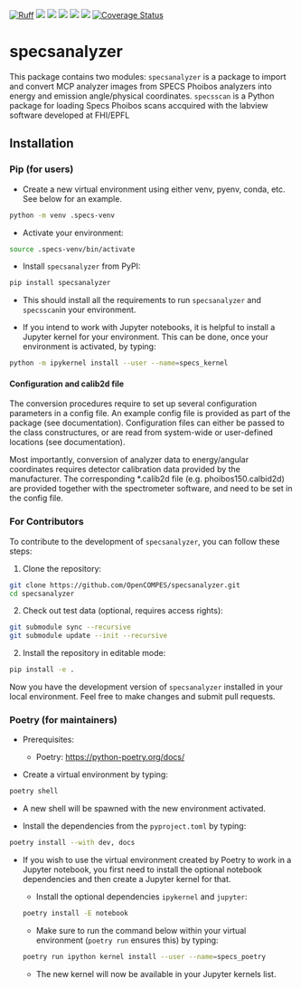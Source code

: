 [![Ruff](https://img.shields.io/endpoint?url=https://raw.githubusercontent.com/astral-sh/ruff/main/assets/badge/v2.json)](https://github.com/astral-sh/ruff)
![](https://github.com/OpenCOMPES/specsanalyzer/actions/workflows/linting.yml/badge.svg)
![](https://github.com/OpenCOMPES/specsanalyzer/actions/workflows/testing_multiversion.yml/badge.svg?branch=main)
![](https://img.shields.io/pypi/pyversions/specsanalyzer)
![](https://img.shields.io/pypi/l/specsanalyzer)
[![](https://img.shields.io/pypi/v/specsanalyzer)](https://pypi.org/project/specsanalyzer)
[![Coverage Status](https://coveralls.io/repos/github/OpenCOMPES/specsanalyzer/badge.svg?branch=main&kill_cache=1)](https://coveralls.io/github/OpenCOMPES/specsanalyzer?branch=main)

# specsanalyzer
This package contains two modules:
`specsanalyzer` is a package to import and convert MCP analyzer images from SPECS Phoibos analyzers into energy and emission angle/physical coordinates.
`specsscan` is a Python package for loading Specs Phoibos scans accquired with the labview software developed at FHI/EPFL

## Installation

### Pip (for users)

- Create a new virtual environment using either venv, pyenv, conda, etc. See below for an example.

```bash
python -m venv .specs-venv
```

- Activate your environment:

```bash
source .specs-venv/bin/activate
```

- Install `specsanalyzer` from PyPI:

```bash
pip install specsanalyzer
```

- This should install all the requirements to run `specsanalyzer` and `specsscan`in your environment.

- If you intend to work with Jupyter notebooks, it is helpful to install a Jupyter kernel for your environment. This can be done, once your environment is activated, by typing:

```bash
python -m ipykernel install --user --name=specs_kernel
```

#### Configuration and calib2d file
The conversion procedures require to set up several configuration parameters in a config file. An example config file is provided as part of the package (see documentation). Configuration files can either be passed to the class constructures, or are read from system-wide or user-defined locations (see documentation).

Most importantly, conversion of analyzer data to energy/angular coordinates requires detector calibration data provided by the manufacturer. The corresponding *.calib2d file (e.g. phoibos150.calbid2d) are provided together with the spectrometer software, and need to be set in the config file.

### For Contributors

To contribute to the development of `specsanalyzer`, you can follow these steps:

1. Clone the repository:

```bash
git clone https://github.com/OpenCOMPES/specsanalyzer.git
cd specsanalyzer
```

2. Check out test data (optional, requires access rights):

```bash
git submodule sync --recursive
git submodule update --init --recursive
```

2. Install the repository in editable mode:

```bash
pip install -e .
```

Now you have the development version of `specsanalyzer` installed in your local environment. Feel free to make changes and submit pull requests.

### Poetry (for maintainers)

- Prerequisites:
  + Poetry: https://python-poetry.org/docs/

- Create a virtual environment by typing:

```bash
poetry shell
```

- A new shell will be spawned with the new environment activated.

- Install the dependencies from the `pyproject.toml` by typing:

```bash
poetry install --with dev, docs
```

- If you wish to use the virtual environment created by Poetry to work in a Jupyter notebook, you first need to install the optional notebook dependencies and then create a Jupyter kernel for that.

  + Install the optional dependencies `ipykernel` and `jupyter`:

  ```bash
  poetry install -E notebook
  ```

  + Make sure to run the command below within your virtual environment (`poetry run` ensures this) by typing:

  ```bash
  poetry run ipython kernel install --user --name=specs_poetry
  ```

  + The new kernel will now be available in your Jupyter kernels list.
